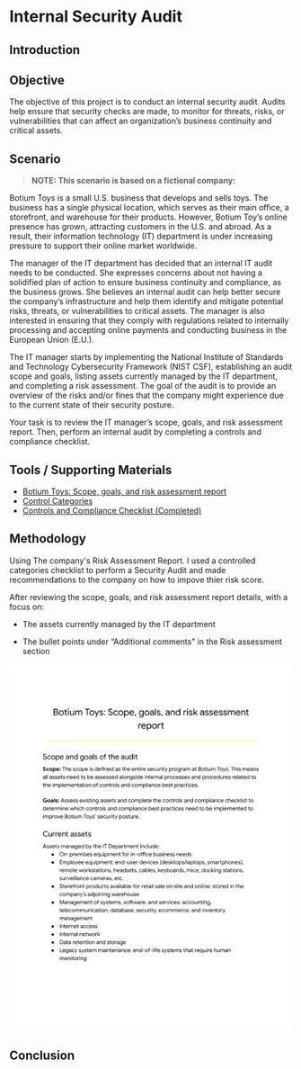 # Internal Security Audit

## Introduction

## Objective
The objective of this project is to conduct an internal security audit. Audits help ensure that security checks are made, to monitor for threats, risks, or vulnerabilities that can affect an organization’s business continuity and critical assets.

## Scenario
> <b>NOTE: This scenario is based on a fictional company:</b>

Botium Toys is a small U.S. business that develops and sells toys. The business has a single physical location, which serves as their main office, a storefront, and warehouse for their products. However, Botium Toy’s online presence has grown, attracting customers in the U.S. and abroad. As a result, their information technology (IT) department is under increasing pressure to support their online market worldwide.

The manager of the IT department has decided that an internal IT audit needs to be conducted. She expresses concerns about not having a solidified plan of action to ensure business continuity and compliance, as the business grows. She believes an internal audit can help better secure the company’s infrastructure and help them identify and mitigate potential risks, threats, or vulnerabilities to critical assets. The manager is also interested in ensuring that they comply with regulations related to internally processing and accepting online payments and conducting business in the European Union (E.U.).

The IT manager starts by implementing the National Institute of Standards and Technology Cybersecurity Framework (NIST CSF), establishing an audit scope and goals, listing assets currently managed by the IT department, and completing a risk assessment. The goal of the audit is to provide an overview of the risks and/or fines that the company might experience due to the current state of their security posture.

Your task is to review the IT manager’s scope, goals, and risk assessment report. Then, perform an internal audit by completing a controls and compliance checklist. 

## Tools / Supporting Materials
 - <a href="Files/Botium Toys_ Scope, goals, and risk assessment report.pdf" >Botium Toys: Scope, goals, and risk assessment report</a>
 - <a href="Files/Control categories.pdf" >Control Categories</a>
 - <a href="Files/Controls and compliance checklist.pdf" >Controls and Compliance Checklist (Completed)</a>

## Methodology
Using The company's Risk Assessment Report. I used a controlled categories checklist to perform a Security Audit and made recommendations to the company on how to impove thier risk score.

After reviewing the scope, goals, and risk assessment report details, with a focus on:

 - The assets currently managed by the IT department

 - The bullet points under “Additional comments” in the Risk assessment section





<a href="Files/Control categories.pdf" class="image fit"><img src="Files/Botium_Toys__Scope,_goals,_and_risk_assessment_report.page1.png" alt=""></a>

## Conclusion
